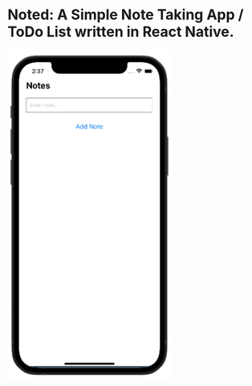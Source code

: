 # Noted: A Simple Note Taking App / ToDo List written in React Native.
![Screenshot of Noted App](./assets/screenshot.png "Screenshot of Noted App")